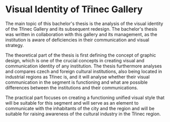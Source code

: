 # Visual Identity of Třinec Gallery

The main topic of this bachelor's thesis is the analysis of the visual identity of the Třinec Gallery and its subsequent redesign. The bachelor's thesis was written in collaboration with this gallery and its management, as the institution is aware of deficiencies in their communication and visual strategy.

The theoretical part of the thesis is first defining the concept of graphic design, which is one of the crucial concepts in creating visual and communication identity of any institution. The thesis furthermore analyses and compares czech and foreign cultural institutions, also being located in industrial regions as Třinec is, and it will analyse whether their visual communication in the segment is functioning and what are possible differences between the institutions and their communications. 

The practical part focuses on creating a functioning unified visual style that will be suitable for this segment and will serve as an element to communicate with the inhabitants of the city and the region and will be suitable for raising awareness of the cultural industry in the Třinec region.
